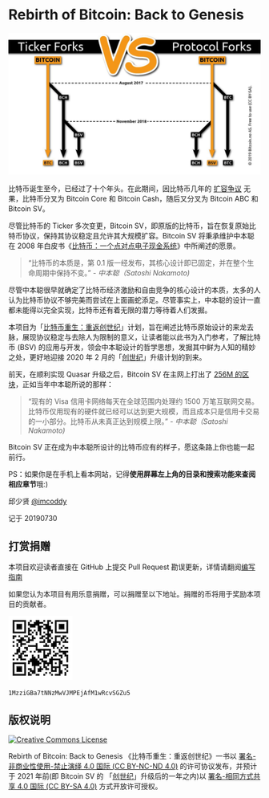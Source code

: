 
# Rebirth of Bitcoin: Back to Genesis

![「比特币重生：重返创世纪」计划](images/bitcoin-forks.png)

比特币诞生至今，已经过了十个年头。在此期间，因比特币几年的 [扩容争议](http://www.bsvers.com/43.html) 无果，比特币分叉为 Bitcoin Core 和 Bitcoin Cash，随后又分叉为 Bitcoin ABC 和 Bitcoin SV。

尽管比特币的 Ticker 多次变更，Bitcoin SV，即原版的比特币，旨在恢复原始比特币协议，保持其协议稳定且允许其大规模扩容。Bitcoin SV 将秉承维护中本聪在 2008 年白皮书《[比特币：一个点对点电子现金系统](https://bitcoinsv.io/bitcoin/)》中所阐述的愿景。

> “比特币的本质是，第 0.1 版一经发布，其核心设计即已固定，并在整个生命周期中保持不变。” - <cite> 中本聪（Satoshi Nakamoto)</cite>

尽管中本聪很早就确定了比特币经济激励和自由竞争的核心设计的本质，太多的人认为比特币协议不够完美而尝试在上面画蛇添足。尽管事实上，中本聪的设计一直都未能得以完全实现，比特币还有着无限的潜力等待着人们发掘。

本项目为「[比特币重生：重返创世纪](https://github.com/imcoddy/rebirth-of-bitcoin)」计划，旨在阐述比特币原始设计的来龙去脉，展现协议稳定与去除人为限制的意义，让读者能以此书为入门参考，了解比特币 (BSV) 的应用与开发，领会中本聪设计的哲学思想，发掘其中鲜为人知的精妙之处，更好地迎接 2020 年 2 月的「[创世纪](https://bitcoinsv.io/2019/04/17/the-roadmap-to-genesis-part-1/)」升级计划的到来。

前天，在顺利实现 Quasar 升级之后，Bitcoin SV 在主网上打出了 [256M 的区块](https://blockchair.com/bitcoin-sv/block/593164)，正如当年中本聪所说的那样：

> “现有的 Visa 信用卡网络每天在全球范围内处理约 1500 万笔互联网交易。比特币仅用现有的硬件就已经可以达到更大规模，而且成本只是信用卡交易的一小部分。比特币从未真正达到规模上限。” - <cite> 中本聪（Satoshi Nakamoto)</cite>

Bitcoin SV 正在成为中本聪所设计的比特币应有的样子，愿这条路上你也能一起前行。

PS：如果你是在手机上看本网站，记得**使用屏幕左上角的目录和搜索功能来查阅相应章节**哦:)

邱少贤 [@imcoddy](https://github.com/imcoddy)

记于 20190730

## 打赏捐赠

本项目欢迎读者直接在 GitHub 上提交 Pull Request 勘误更新，详情请翻阅[编写指南](./guide.md)

如果您认为本项目有用乐意捐赠，可以捐赠至以下地址。捐赠的币将用于奖励本项目的贡献者。

![打赏](/images/donation.png)
```
1MzziGBa7tNNzMwVJMPEjAfM1wRcvSGZu5
```

## 版权说明

[![Creative Commons License](https://mirrors.creativecommons.org/presskit/buttons/80x15/png/by-nc-nd.png)](https://creativecommons.org/licenses/by-nc-nd/4.0/deed.zh)

Rebirth of Bitcoin: Back to Genesis 《比特币重生：重返创世纪》一书以 [署名-非商业性使用-禁止演绎 4.0 国际 (CC BY-NC-ND 4.0)](https://creativecommons.org/licenses/by-nc-nd/4.0/deed.zh)  的许可协议发布，并预计于 2021 年前(即 Bitcoin SV 的 「[创世纪](https://bitcoinsv.io/2019/04/17/the-roadmap-to-genesis-part-1/)」升级后的一年之内)以 [署名-相同方式共享 4.0 国际 (CC BY-SA 4.0)](https://creativecommons.org/licenses/by-sa/4.0/deed.zh)  方式开放许可授权。
